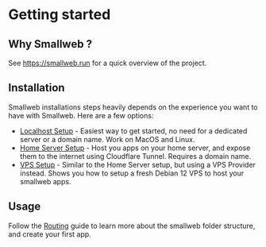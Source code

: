 # Getting started

## Why Smallweb ?

See <https://smallweb.run> for a quick overview of the project.

## Installation

Smallweb installations steps heavily depends on the experience you want to have with Smallweb. Here are a few options:

- [Localhost Setup](./hosting/localhost/localhost.md) - Easiest way to get started, no need for a dedicated server or a domain name. Work on MacOS and Linux.
- [Home Server Setup](./hosting/cloudflare/cloudflare.md) - Host you apps on your home server, and expose them to the internet using Cloudflare Tunnel. Requires a domain name.
- [VPS Setup](./hosting/vps.md) - Similar to the Home Server setup, but using a VPS Provider instead. Shows you how to setup a fresh Debian 12 VPS to host your smallweb apps.

## Usage

Follow the [Routing](./guides/routing.md) guide to learn more about the smallweb folder structure, and create your first app.
